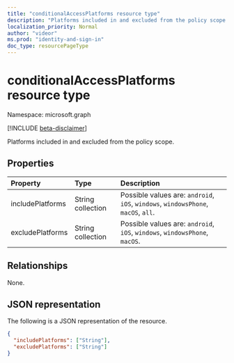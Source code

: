 ```yaml
---
title: "conditionalAccessPlatforms resource type"
description: "Platforms included in and excluded from the policy scope."
localization_priority: Normal
author: "videor"
ms.prod: "identity-and-sign-in"
doc_type: resourcePageType
---
```


# conditionalAccessPlatforms resource type

Namespace: microsoft.graph

[!INCLUDE [beta-disclaimer](../../includes/beta-disclaimer.md)]

Platforms included in and excluded from the policy scope.

## Properties

| Property     | Type        | Description |
|:-------------|:------------|:------------|
|includePlatforms|String collection| Possible values are: `android`, `iOS`, `windows`, `windowsPhone`, `macOS`, `all`.|
|excludePlatforms|String collection| Possible values are: `android`, `iOS`, `windows`, `windowsPhone`, `macOS`.|

## Relationships

None.

## JSON representation

The following is a JSON representation of the resource.

<!-- {
  "blockType": "resource",
  "optionalProperties": [

  ],
  "@odata.type": "microsoft.graph.conditionalAccessPlatforms",
  "baseType": null
}-->

```json
{
  "includePlatforms": ["String"],
  "excludePlatforms": ["String"]
}
```

<!-- uuid: 16cd6b66-4b1a-43a1-adaf-3a886856ed98
2019-02-04 14:57:30 UTC -->
<!-- {
  "type": "#page.annotation",
  "description": "conditionalAccessPlatforms resource",
  "keywords": "",
  "section": "documentation",
  "tocPath": ""
}-->

